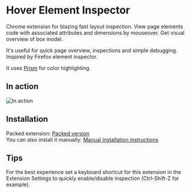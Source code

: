 Hover Element Inspector
=============

Chrome extension for blazing fast layout inspection. View page elements code with associated attributes and dimensions by mouseover. Get visual overview of box model.

It's useful for quick page overview, inspections and simple debugging. <br> Inspired by Firefox element inspector.

It uses [Prism](http://prismjs.com/) for color highlighting.

## In action
![In action](https://github.com/NV0/hover-inspect/blob/master/demo.gif?raw=true)

## Installation
Packed extension:
[Packed version](https://github.com/NV0/hover-inspect/releases/download/v2/hover-inspect.crx) <br>
You can also install it manually: [Manual installation instructions](http://lifehacker.com/5919997/how-to-install-extensions-that-arent-from-the-official-chrome-web-store)

## Tips

For the best experience set a keyboard shortcut for this extension in the Extension Settings to quickly enable/disable inspection (Ctrl-Shift-Z for example).
